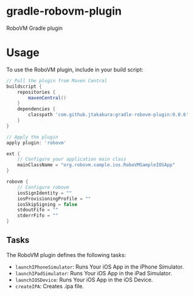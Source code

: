 gradle-robovm-plugin
====================
RoboVM Gradle plugin

# Usage
To use the RoboVM plugin, include in your build script:

```groovy
// Pull the plugin from Maven Central
buildscript {
    repositories {
        mavenCentral()
    }
    dependencies {
        classpath 'com.github.jtakakura:gradle-robovm-plugin:0.0.6'
    }
}

// Apply the plugin
apply plugin: 'robovm'

ext {
    // Configure your application main class
    mainClassName = "org.robovm.sample.ios.RoboVMSampleIOSApp"
}

robovm {
    // Configure robovm
    iosSignIdentity = ""
    iosProvisioningProfile = ""
    iosSkipSigning = false
    stdoutFifo = ""
    stderrFifo = ""
}
```

## Tasks

The RoboVM plugin defines the following tasks:

* `launchIPhoneSimulator`: Runs Your iOS App in the iPhone Simulator.
* `launchIPadSimulator`: Runs Your iOS App in the iPad Simulator.
* `launchIOSDevice`: Runs Your iOS App in the iOS Device.
* `createIPA`: Creates .ipa file.
